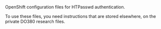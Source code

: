 OpenShift configuration files for HTPasswd authentication.

To use these files, you need instructions that are stored elsewhere, on the private DO380 research files.

